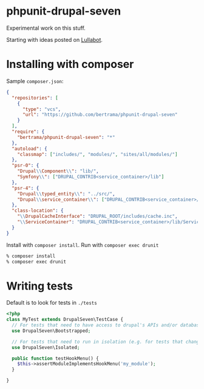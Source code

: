 # phpunit-drupal-seven
Experimental work on this stuff.

Starting with ideas posted on [Lullabot](https://www.lullabot.com/articles/write-unit-tests-for-your-drupal-7-code-part-1).

# Installing with composer

Sample `composer.json`:

```json
{
  "repositories": [
    {
      "type": "vcs",
      "url": "https://github.com/bertrama/phpunit-drupal-seven"
    }
  ],
  "require": {
    "bertrama/phpunit-drupal-seven": "*"
  },
  "autoload": {
    "classmap": ["includes/", "modules/", "sites/all/modules/"]
  },
  "psr-0": {
    "Drupal\\Component\\": "lib/",
    "Symfony\\": ["DRUPAL_CONTRIB<service_container>/lib"]
  },
  "psr-4": {
    "Drupal\\typed_entity\\": "../src/",
    "Drupal\\service_container\\": ["DRUPAL_CONTRIB<service_container>/src"]
  },
  "class-location": {
    "\\DrupalCacheInterface": "DRUPAL_ROOT/includes/cache.inc",
    "\\ServiceContainer": "DRUPAL_CONTRIB<service_container>/lib/ServiceContainer.php"
  }
}
```

Install with `composer install`. Run with `composer exec drunit`


```bash
% composer install
% composer exec drunit
```

# Writing tests

Default is to look for tests in `./tests`

```php
<?php
class MyTest extends DrupalSeven\TestCase {
  // For tests that need to have access to drupal's APIs and/or database.
  use DrupalSeven\Bootstrapped;

  // For tests that need to run in isolation (e.g. for tests that changes global state)
  use DrupalSeven\Isolated;

  public function testHookMenu() {
    $this->assertModuleImplementsHookMenu('my_module');
  }

}
```
